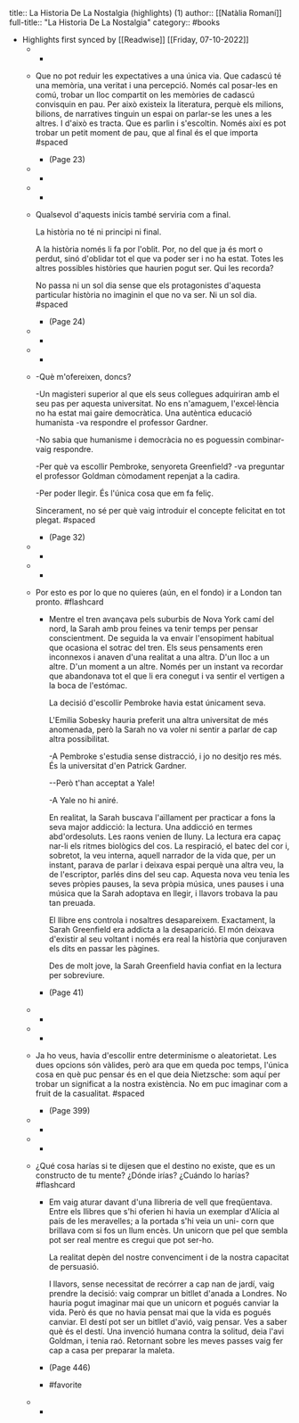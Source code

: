 title:: La Historia De La Nostalgia (highlights) (1)
author:: [[Natàlia Romaní]]
full-title:: "La Historia De La Nostalgia"
category:: #books

- Highlights first synced by [[Readwise]] [[Friday, 07-10-2022]]
	- -
	- Que no pot reduir les expectatives a una única via. Que cadascú té una memòria, una veritat i una percepció. Només cal posar-les en comú, trobar un lloc compartit on les memòries de cadascú convisquin en pau. Per això  existeix la literatura, perquè els milions, bilions, de narratives tinguin un espai on parlar-se les unes a les altres. I d'això es tracta. Que es parlin i s'escoltin. Només així es pot trobar un petit moment de pau, que al final és el que importa #spaced
		- (Page 23)
	- -
	- -
	- Qualsevol d'aquests inicis també serviria com a final.
	  
	  La història no té ni principi ni final.
	  
	  A la història només li fa por l'oblit. Por, no del que ja és mort o perdut, sinó d'oblidar tot el que va poder ser i no ha estat. Totes les altres possibles històries que haurien pogut ser. Qui les recorda?
	  
	  No passa ni un sol dia sense que els protagonistes d'aquesta particular història no imaginin el que no va ser. Ni un sol dia. #spaced
		- (Page 24)
	- -
	- -
	- -Què m'ofereixen, doncs?
	  
	  -Un magisteri superior al que els seus collegues adquiriran amb el seu pas per aquesta universitat. No ens n'amaguem, l'excel·lència no ha estat mai gaire democràtica. Una autèntica educació humanista -va respondre el professor Gardner.
	  
	  -No sabia que humanisme i democràcia no es poguessin combinar-vaig respondre.
	  
	  -Per què va escollir Pembroke, senyoreta Greenfield? -va preguntar el professor Goldman còmodament repenjat a la cadira.
	  
	  -Per poder llegir. És l'única cosa que em fa feliç.
	  
	  Sincerament, no sé per què vaig introduir el concepte felicitat en tot plegat. #spaced
		- (Page 32)
	- -
	- -
	- Por esto es por lo que no quieres (aún, en el fondo) ir a London tan pronto. #flashcard
		- Mentre el tren avançava pels suburbis de Nova York camí del nord, la Sarah amb prou feines va tenir temps per pensar conscientment. De seguida la va envair l'ensopiment habitual que ocasiona el sotrac del tren. Els seus pensaments eren inconnexos i anaven d'una realitat a una altra. D'un lloc a un altre. D'un moment a un altre. Només per un instant va recordar que abandonava tot el que li era conegut i va sentir el vertigen a la boca de l'estómac.
		  
		  La decisió d'escollir Pembroke havia estat únicament seva.
		  
		  L'Emilia Sobesky hauria preferit una altra universitat de més anomenada, però la Sarah no va voler ni sentir a parlar de cap altra possibilitat.
		  
		  -A Pembroke s'estudia sense distracció, i jo no desitjo res més. És la universitat d'en Patrick Gardner.
		  
		  --Però t'han acceptat a Yale!
		  
		  -A Yale no hi aniré.
		  
		  En realitat, la Sarah buscava l'aïllament per practicar a fons la seva major addicció: la lectura. Una addicció en termes abd'ordesoluts. Les raons venien de lluny. La lectura era capaç nar-li els ritmes biològics del cos. La respiració, el batec del cor i, sobretot, la veu interna, aquell narrador de la vida que,  per un instant, parava de parlar i deixava espai perquè una altra veu, la de l'escriptor, parlés dins del seu cap. Aquesta nova veu tenia les seves pròpies pauses, la seva pròpia música, unes pauses i una música que la Sarah adoptava en llegir, i llavors trobava la pau tan preuada.
		  
		  El llibre ens controla i nosaltres desapareixem. Exactament, la Sarah Greenfield era addicta a la desaparició. El món deixava d'existir al seu voltant i només era real la història que conjuraven els dits en passar les pàgines.
		  
		  Des de molt jove, la Sarah Greenfield havia confiat en la lectura per sobreviure.
		- (Page 41)
	- -
	- -
	- Ja ho veus, havia d'escollir entre determinisme o aleatorietat. Les dues opcions són vàlides, però ara que em queda poc temps, l'única cosa en què puc pensar és en el que deia Nietzsche: som aquí per trobar un significat a la nostra existència. No em puc imaginar com a fruit de la casualitat. #spaced
		- (Page 399)
	- -
	- -
	- ¿Qué cosa harías si te dijesen que el destino no existe, que es un constructo de tu mente?
	  ¿Dónde irías?
	  ¿Cuándo lo harías? #flashcard
		- Em vaig aturar davant d'una llibreria de vell que freqüentava. Entre els Ilibres que s'hi oferien hi havia un exemplar d'Alícia al país de les meravelles; a la portada s'hi veia un uni- corn que brillava com si fos un llum encès. Un unicorn que pel que sembla pot ser real mentre es cregui que pot ser-ho.
		  
		  La realitat depèn del nostre convenciment i de la nostra capacitat de persuasió.
		  
		  I llavors, sense necessitat de recórrer a cap nan de jardí, vaig prendre la decisió: vaig comprar un bitllet d'anada a Londres. No hauria pogut imaginar mai que un unicorn et pogués canviar la vida. Però és que no havia pensat mai que la vida es pogués canviar. El destí pot ser un bitllet d'avió, vaig pensar. Ves a saber què és el destí. Una invenció humana contra la solitud, deia l'avi Goldman, i tenia raó. Retornant sobre les meves passes vaig fer cap a casa per preparar la maleta.
		- (Page 446)
		- #favorite
	- -